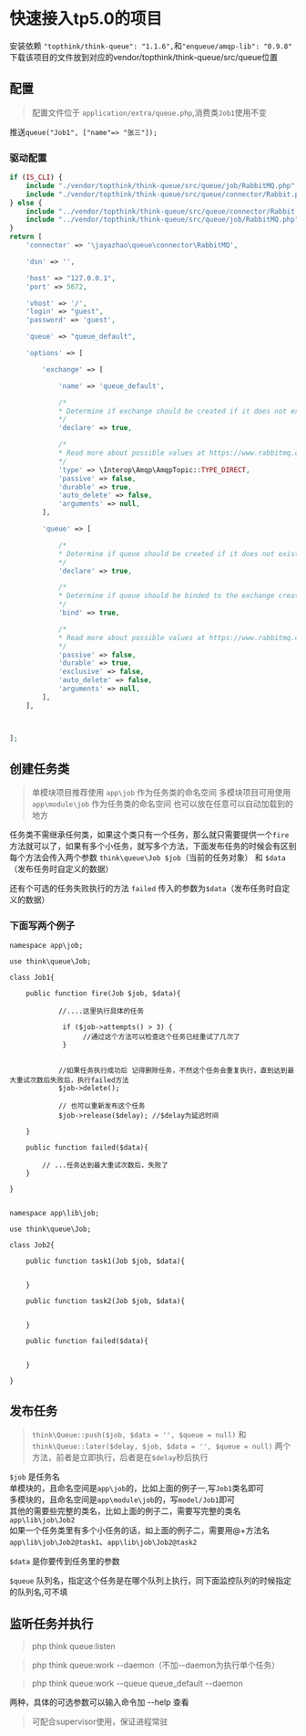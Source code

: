 # 快速接入tp5.0的项目

安装依赖 `"topthink/think-queue": "1.1.6",`和`"enqueue/amqp-lib": "0.9.8"`
下载该项目的文件放到对应的vendor/topthink/think-queue/src/queue位置

## 配置

> 配置文件位于 `application/extra/queue.php`,消费类`Job1`使用不变

推送`queue("Job1", ["name"=> "张三"]);`

### 驱动配置

```php
if (IS_CLI) {
    include "./vendor/topthink/think-queue/src/queue/job/RabbitMQ.php";
    include "./vendor/topthink/think-queue/src/queue/connector/Rabbit.php";
} else {
    include "../vendor/topthink/think-queue/src/queue/connector/Rabbit.php";
    include "../vendor/topthink/think-queue/src/queue/job/RabbitMQ.php";
}
return [
    'connector' => '\jayazhao\queue\connector\RabbitMQ',

    'dsn' => '',

    'host' => "127.0.0.1",
    'port' => 5672,

    'vhost' => '/',
    'login' => "guest",
    'password' => 'guest',

    'queue' => "queue_default",

    'options' => [

        'exchange' => [

            'name' => 'queue_default',

            /*
            * Determine if exchange should be created if it does not exist.
            */
            'declare' => true,

            /*
            * Read more about possible values at https://www.rabbitmq.com/tutorials/amqp-concepts.html
            */
            'type' => \Interop\Amqp\AmqpTopic::TYPE_DIRECT,
            'passive' => false,
            'durable' => true,
            'auto_delete' => false,
            'arguments' => null,
        ],

        'queue' => [

            /*
            * Determine if queue should be created if it does not exist.
            */
            'declare' => true,

            /*
            * Determine if queue should be binded to the exchange created.
            */
            'bind' => true,

            /*
            * Read more about possible values at https://www.rabbitmq.com/tutorials/amqp-concepts.html
            */
            'passive' => false,
            'durable' => true,
            'exclusive' => false,
            'auto_delete' => false,
            'arguments' => null,
        ],
    ],



];

```

## 创建任务类
> 单模块项目推荐使用 `app\job` 作为任务类的命名空间
> 多模块项目可用使用 `app\module\job` 作为任务类的命名空间
> 也可以放在任意可以自动加载到的地方

任务类不需继承任何类，如果这个类只有一个任务，那么就只需要提供一个`fire`方法就可以了，如果有多个小任务，就写多个方法，下面发布任务的时候会有区别  
每个方法会传入两个参数 `think\queue\Job $job`（当前的任务对象） 和 `$data`（发布任务时自定义的数据）

还有个可选的任务失败执行的方法 `failed` 传入的参数为`$data`（发布任务时自定义的数据）

### 下面写两个例子

```
namespace app\job;

use think\queue\Job;

class Job1{
    
    public function fire(Job $job, $data){
    
            //....这里执行具体的任务 
            
             if ($job->attempts() > 3) {
                  //通过这个方法可以检查这个任务已经重试了几次了
             }
            
            
            //如果任务执行成功后 记得删除任务，不然这个任务会重复执行，直到达到最大重试次数后失败后，执行failed方法
            $job->delete();
            
            // 也可以重新发布这个任务
            $job->release($delay); //$delay为延迟时间
          
    }
    
    public function failed($data){
    
        // ...任务达到最大重试次数后，失败了
    }

}

```

```

namespace app\lib\job;

use think\queue\Job;

class Job2{
    
    public function task1(Job $job, $data){
    
          
    }
    
    public function task2(Job $job, $data){
    
          
    }
    
    public function failed($data){
    
          
    }

}

```


## 发布任务
> `think\Queue::push($job, $data = '', $queue = null)` 和 `think\Queue::later($delay, $job, $data = '', $queue = null)` 两个方法，前者是立即执行，后者是在`$delay`秒后执行

`$job` 是任务名  
单模块的，且命名空间是`app\job`的，比如上面的例子一,写`Job1`类名即可  
多模块的，且命名空间是`app\module\job`的，写`model/Job1`即可  
其他的需要些完整的类名，比如上面的例子二，需要写完整的类名`app\lib\job\Job2`  
如果一个任务类里有多个小任务的话，如上面的例子二，需要用@+方法名`app\lib\job\Job2@task1`、`app\lib\job\Job2@task2`

`$data` 是你要传到任务里的参数

`$queue` 队列名，指定这个任务是在哪个队列上执行，同下面监控队列的时候指定的队列名,可不填

## 监听任务并执行

> php think queue:listen

> php think queue:work --daemon（不加--daemon为执行单个任务）

> php think queue:work --queue queue_default --daemon

两种，具体的可选参数可以输入命令加 --help 查看

>可配合supervisor使用，保证进程常驻


